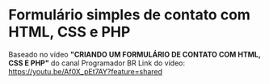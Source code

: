 # Formulário simples de contato com HTML, CSS e PHP

Baseado no vídeo **"CRIANDO UM FORMULÁRIO DE CONTATO COM HTML, CSS E PHP"** do canal Programador BR
Link do vídeo: https://youtu.be/Af0X_pEt7AY?feature=shared
